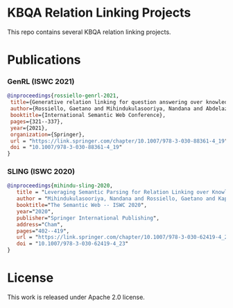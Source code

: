 # KBQA Relation Linking Projects

This repo contains several KBQA relation linking projects.

 # Publications

### GenRL (ISWC 2021)

 ```bibtex
@inproceedings{rossiello-genrl-2021,
  title={Generative relation linking for question answering over knowledge bases},
  author={Rossiello, Gaetano and Mihindukulasooriya, Nandana and Abdelaziz, Ibrahim and Bornea, Mihaela and Gliozzo, Alfio and Naseem, Tahira and Kapanipathi, Pavan},
  booktitle={International Semantic Web Conference},
  pages={321--337},
  year={2021},
  organization={Springer},
  url = "https://link.springer.com/chapter/10.1007/978-3-030-88361-4_19",
  doi = "10.1007/978-3-030-88361-4_19"
}
```

### SLING (ISWC 2020)
 
 ```bibtex
@inproceedings{mihindu-sling-2020,
    title = "Leveraging Semantic Parsing for Relation Linking over Knowledge Bases",
    author = "Mihindukulasooriya, Nandana and Rossiello, Gaetano and Kapanipathi, Pavan and Abdelaziz, Ibrahim and Ravishankar, Srinivas and Yu, Mo and Gliozzo, Alfio and Roukos, Salim and Gray, Alexander",
    booktitle="The Semantic Web -- ISWC 2020",
    year="2020",
    publisher="Springer International Publishing",
    address="Cham",
    pages="402--419",
    url = "https://link.springer.com/chapter/10.1007/978-3-030-62419-4_23",
    doi = "10.1007/978-3-030-62419-4_23"
}
```

 # License
  
 This work is released under Apache 2.0 license.

